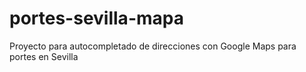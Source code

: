 # portes-sevilla-mapa
Proyecto para autocompletado de direcciones con Google Maps para portes en Sevilla

